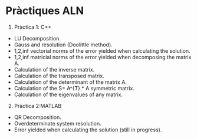 # Pràctiques ALN
1. Pràctica 1: C++
  - LU Decomposition.
  - Gauss and resolution (Doolittle method).
  - 1,2,inf vectorial norms of the error yielded when calculating the solution.
  - 1,2,inf matricial norms of the error yielded when decomposing the matrix A.
  - Calculation of the inverse matrix.
  - Calculation of the transposed matrix.
  - Calculation of the determinant of the matrix A.
  - Calculation of the S= A^{T} * A symmetric matrix.
  - Calculation of the eigenvalues of any matrix.
2. Pràctica 2:MATLAB
  - QR Decomposition. 
  - Overdeterminate system resolution.
  - Error yielded when calculating the solution (still in progress).
